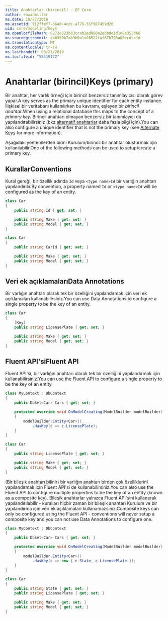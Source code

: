 ```yaml
---
title: Anahtarlar (birincil) - EF Core
author: rowanmiller
ms.date: 10/27/2016
ms.assetid: 912ffef7-86a0-4cdc-a776-55f907459d20
uid: core/modeling/keys
ms.openlocfilehash: 6272e323b83ccab2ed060a2ebbde1d1e8e353d66
ms.sourcegitcommit: eb8359b7ab3b0a1a08522faf67b703a00ecdcefd
ms.translationtype: MT
ms.contentlocale: tr-TR
ms.lasthandoff: 03/21/2019
ms.locfileid: "58319172"
---
```

# <a name="keys-primary"></a><span data-ttu-id="51cf2-102">Anahtarlar (birincil)</span><span class="sxs-lookup"><span data-stu-id="51cf2-102">Keys (primary)</span></span>

<span data-ttu-id="51cf2-103">Bir anahtar, her varlık örneği için birincil benzersiz tanımlayıcısı olarak görev yapar.</span><span class="sxs-lookup"><span data-stu-id="51cf2-103">A key serves as the primary unique identifier for each entity instance.</span></span> <span data-ttu-id="51cf2-104">İlişkisel bir veritabanı kullanılırken bu kavramı, eşleyen bir *birincil anahtar*.</span><span class="sxs-lookup"><span data-stu-id="51cf2-104">When using a relational database this maps to the concept of a *primary key*.</span></span> <span data-ttu-id="51cf2-105">Birincil anahtarı olmayan benzersiz bir tanımlayıcı da yapılandırabilirsiniz (bkz [alternatif anahtarlar](alternate-keys.md) daha fazla bilgi için).</span><span class="sxs-lookup"><span data-stu-id="51cf2-105">You can also configure a unique identifier that is not the primary key (see [Alternate Keys](alternate-keys.md) for more information).</span></span> 

<span data-ttu-id="51cf2-106">Aşağıdaki yöntemlerden birini Kurulum/birincil bir anahtar oluşturmak için kullanılabilir.</span><span class="sxs-lookup"><span data-stu-id="51cf2-106">One of the following methods can be used to setup/create a primary key.</span></span>

## <a name="conventions"></a><span data-ttu-id="51cf2-107">Kurallar</span><span class="sxs-lookup"><span data-stu-id="51cf2-107">Conventions</span></span>

<span data-ttu-id="51cf2-108">Kural gereği, bir özellik adında `Id` veya `<type name>Id` bir varlığın anahtarı yapılandırılır.</span><span class="sxs-lookup"><span data-stu-id="51cf2-108">By convention, a property named `Id` or `<type name>Id` will be configured as the key of an entity.</span></span>

<!-- [!code-csharp[Main](samples/core/Modeling/Conventions/Samples/KeyId.cs?highlight=3)] -->
``` csharp
class Car
{
    public string Id { get; set; }

    public string Make { get; set; }
    public string Model { get; set; }
}
```

<!-- [!code-csharp[Main](samples/core/Modeling/Conventions/Samples/KeyTypeNameId.cs?highlight=3)] -->
``` csharp
class Car
{
    public string CarId { get; set; }

    public string Make { get; set; }
    public string Model { get; set; }
}
```

## <a name="data-annotations"></a><span data-ttu-id="51cf2-109">Veri ek açıklamaları</span><span class="sxs-lookup"><span data-stu-id="51cf2-109">Data Annotations</span></span>

<span data-ttu-id="51cf2-110">Bir varlığın anahtarı olarak tek bir özelliğini yapılandırmak için veri ek açıklamaları kullanabilirsiniz.</span><span class="sxs-lookup"><span data-stu-id="51cf2-110">You can use Data Annotations to configure a single property to be the key of an entity.</span></span>

<!-- [!code-csharp[Main](samples/core/Modeling/DataAnnotations/Samples/KeySingle.cs?highlight=3,4)] -->
``` csharp
class Car
{
    [Key]
    public string LicensePlate { get; set; }

    public string Make { get; set; }
    public string Model { get; set; }
}
```

## <a name="fluent-api"></a><span data-ttu-id="51cf2-111">Fluent API'si</span><span class="sxs-lookup"><span data-stu-id="51cf2-111">Fluent API</span></span>

<span data-ttu-id="51cf2-112">Fluent API'si, bir varlığın anahtarı olarak tek bir özelliğini yapılandırmak için kullanabilirsiniz.</span><span class="sxs-lookup"><span data-stu-id="51cf2-112">You can use the Fluent API to configure a single property to be the key of an entity.</span></span>

<!-- [!code-csharp[Main](samples/core/Modeling/FluentAPI/Samples/KeySingle.cs?highlight=7,8)] -->
``` csharp
class MyContext : DbContext
{
    public DbSet<Car> Cars { get; set; }

    protected override void OnModelCreating(ModelBuilder modelBuilder)
    {
        modelBuilder.Entity<Car>()
            .HasKey(c => c.LicensePlate);
    }
}

class Car
{
    public string LicensePlate { get; set; }

    public string Make { get; set; }
    public string Model { get; set; }
}
```

<span data-ttu-id="51cf2-113">(Bir bileşik anahtarı bilinir) bir varlığın anahtarı birden çok özelliklerini yapılandırmak için Fluent API'si de kullanabilirsiniz.</span><span class="sxs-lookup"><span data-stu-id="51cf2-113">You can also use the Fluent API to configure multiple properties to be the key of an entity (known as a composite key).</span></span> <span data-ttu-id="51cf2-114">Bileşik anahtarlar yalnızca Fluent API'sini kullanarak yapılandırılabilir - kuralları hiçbir zaman bir bileşik anahtarı Kurulum ve bir yapılandırma için veri ek açıklamaları kullanamazsınız.</span><span class="sxs-lookup"><span data-stu-id="51cf2-114">Composite keys can only be configured using the Fluent API - conventions will never setup a composite key and you can not use Data Annotations to configure one.</span></span>

<!-- [!code-csharp[Main](samples/core/Modeling/FluentAPI/Samples/KeyComposite.cs?highlight=7,8)] -->
``` csharp
class MyContext : DbContext
{
    public DbSet<Car> Cars { get; set; }

    protected override void OnModelCreating(ModelBuilder modelBuilder)
    {
        modelBuilder.Entity<Car>()
            .HasKey(c => new { c.State, c.LicensePlate });
    }
}

class Car
{
    public string State { get; set; }
    public string LicensePlate { get; set; }

    public string Make { get; set; }
    public string Model { get; set; }
}
```

